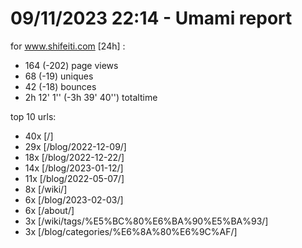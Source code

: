 # 09/11/2023 22:14 - Umami report
for www.shifeiti.com [24h] :

 - 164 (-202) page views
 - 68 (-19) uniques
 - 42 (-18) bounces
 - 2h 12' 1'' (-3h 39' 40'') totaltime


top 10 urls:
 - 40x [/]
 - 29x [/blog/2022-12-09/]
 - 18x [/blog/2022-12-22/]
 - 14x [/blog/2023-01-12/]
 - 11x [/blog/2022-05-07/]
 - 8x [/wiki/]
 - 6x [/blog/2023-02-03/]
 - 6x [/about/]
 - 3x [/wiki/tags/%E5%BC%80%E6%BA%90%E5%BA%93/]
 - 3x [/blog/categories/%E6%8A%80%E6%9C%AF/]


